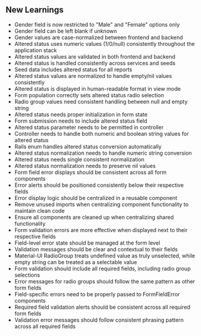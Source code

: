## New Learnings
- Gender field is now restricted to "Male" and "Female" options only
- Gender field can be left blank if unknown
- Gender values are case-normalized between frontend and backend
- Altered status uses numeric values (1/0/null) consistently throughout the application stack
- Altered status values are validated in both frontend and backend
- Altered status is handled consistently across services and seeds
- Seed data includes altered status for all reports
- Altered status values are normalized to handle empty/nil values consistently
- Altered status is displayed in human-readable format in view mode
- Form population correctly sets altered status radio selection
- Radio group values need consistent handling between null and empty string
- Altered status needs proper initialization in form state
- Form submission needs to include altered status field
- Altered status parameter needs to be permitted in controller
- Controller needs to handle both numeric and boolean string values for altered status
- Rails enum handles altered status conversion automatically
- Altered status normalization needs to handle numeric string conversion
- Altered status needs single consistent normalization
- Altered status normalization needs to preserve nil values
- Form field error displays should be consistent across all form components
- Error alerts should be positioned consistently below their respective fields
- Error display logic should be centralized in a reusable component
- Remove unused imports when centralizing component functionality to maintain clean code
- Ensure all components are cleaned up when centralizing shared functionality
- Form validation errors are more effective when displayed next to their respective fields
- Field-level error state should be managed at the form level
- Validation messages should be clear and contextual to their fields
- Material-UI RadioGroup treats undefined value as truly unselected, while empty string can be treated as a selectable value
- Form validation should include all required fields, including radio group selections
- Error messages for radio groups should follow the same pattern as other form fields
- Field-specific errors need to be properly passed to FormFieldError components
- Required field validation alerts should be consistent across all required form fields
- Validation error messages should follow consistent phrasing pattern across all required fields